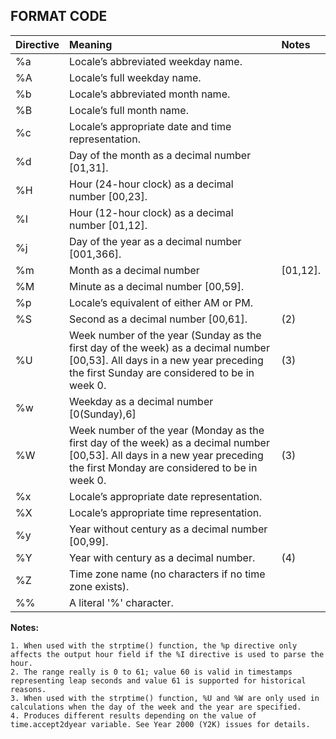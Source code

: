 ## FORMAT CODE 




|Directive | Meaning 											| Notes |
|:---|:---------------------------------------------------|:------|
|%a | 	Locale’s abbreviated weekday name. |	 
|%A | 	Locale’s full weekday name. 	 |
|%b |	Locale’s abbreviated month name. 	| 
|%B | 	Locale’s full month name. |	 
|%c | 	Locale’s appropriate date and time representation. |	 
|%d | 	Day of the month as a decimal number [01,31]. |	 
|%H | 	Hour (24-hour clock) as a decimal number [00,23]. |	 
|%I | 	Hour (12-hour clock) as a decimal number [01,12]. |	 
|%j | 	Day of the year as a decimal number [001,366].| 	 
|%m | 	Month as a decimal number| [01,12]. |	 
|%M | 	Minute as a decimal number [00,59]. |	 
|%p |	Locale’s equivalent of either AM or PM.||	(1)|
|%S |	Second as a decimal number [00,61].| 	(2)|
|%U | 	Week number of the year (Sunday as the first day of the week) as a decimal number [00,53]. All days in a new year preceding the first Sunday are considered to be in week 0.|	(3)|
|%w |	Weekday as a decimal number [0(Sunday),6]|	 
|%W | 	Week number of the year (Monday as the first day of the week) as a decimal number [00,53]. All days in a new year preceding the first Monday are considered to be in week 0.| 	(3)|
|%x | 	Locale’s appropriate date representation. |	 
|%X |	Locale’s appropriate time representation. |	 
|%y |	Year without century as a decimal number [00,99].|	 
|%Y |	Year with century as a decimal number. |(4)|
|%Z | 	Time zone name (no characters if no time zone exists).| 	 
|%% | 	A literal '%' character. 	| 

**Notes:**

    1. When used with the strptime() function, the %p directive only affects the output hour field if the %I directive is used to parse the hour.
    2. The range really is 0 to 61; value 60 is valid in timestamps representing leap seconds and value 61 is supported for historical reasons.
    3. When used with the strptime() function, %U and %W are only used in calculations when the day of the week and the year are specified.
    4. Produces different results depending on the value of time.accept2dyear variable. See Year 2000 (Y2K) issues for details.


